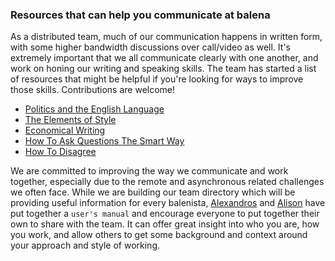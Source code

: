 ### Resources that can help you communicate at balena
As a distributed team, much of our communication happens in written form, with some higher bandwidth discussions over call/video as well. It's extremely important that we all communicate clearly with one another, and work on honing our writing and speaking skills. The team has started a list of resources that might be helpful if you're looking for ways to improve those skills. Contributions are welcome! 

* [Politics and the English Language](https://www.orwell.ru/library/essays/politics/english/e_polit)
* [The Elements of Style](https://www.amazon.com/Elements-Style-William-Strunk-Jr/dp/1989862004/ref=sr_1_1?keywords=The+Elements+of+Style&qid=1643800918&sr=8-1)
* [Economical Writing](https://www.amazon.com/Economical-Writing-Third-Thirty-Five-Persuasive-ebook/dp/B07RRH2XS4)
* [How To Ask Questions The Smart Way](http://www.catb.org/~esr/faqs/smart-questions.html)
* [How To Disagree](http://www.paulgraham.com/disagree.html)

We are committed to improving the way we communicate and work together, especially due to the remote and asynchronous related challenges we often face. While we are building our team directory which will be providing useful information for every balenista, [Alexandros](https://docs.google.com/document/d/1T6MdRhbCgtcsiPJMA_RaXUzPRvfmw6JIPW-sVs-GGik/edit#heading=h.gt122jwf665r) and [Alison](https://docs.google.com/document/d/1qXAXjT8MqUETQGRYLh50tCgs-avFQB-_nIJ8PwkU2vY/edit) have put together a `user's manual` and encourage everyone to put together their own to share with the team. It can offer great insight into who you are, how you work, and allow others to get some background and context around your approach and style of working.
 